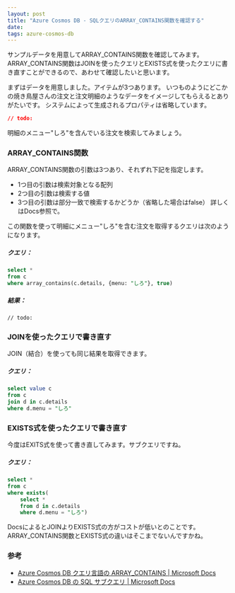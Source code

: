 ```yaml
---
layout: post
title: "Azure Cosmos DB - SQLクエリのARRAY_CONTAINS関数を確認する"
date: 
tags: azure-cosmos-db
---
```


サンプルデータを用意してARRAY_CONTAINS関数を確認してみます。
ARRAY_CONTAINS関数はJOINを使ったクエリとEXISTS式を使ったクエリに書き直すことができるので、あわせて確認したいと思います。

まずはデータを用意しました。アイテムが3つあります。
いつものようにどこかの焼き鳥屋さんの注文と注文明細のようなデータをイメージしてもらえるとありがたいです。
システムによって生成されるプロパティは省略しています。

```json
// todo:
```

明細のメニュー"しろ"を含んでいる注文を検索してみましょう。

### ARRAY_CONTAINS関数

ARRAY_CONTAINS関数の引数は3つあり、それずれ下記を指定します。
- 1つ目の引数は検索対象となる配列
- 2つ目の引数は検索する値
- 3つ目の引数は部分一致で検索するかどうか（省略した場合はfalse）
詳しくはDocs参照で。

この関数を使って明細にメニュー"しろ"を含む注文を取得するクエリは次のようになります。

##### クエリ：

```sql
select *
from c
where array_contains(c.details, {menu: "しろ"}, true)
```

##### 結果：
```
// todo:
```

### JOINを使ったクエリで書き直す

JOIN（結合）を使っても同じ結果を取得できます。

##### クエリ：

```sql
select value c
from c
join d in c.details
where d.menu = "しろ"
```

### EXISTS式を使ったクエリで書き直す

今度はEXITS式を使って書き直してみます。サブクエリですね。

##### クエリ：

```sql
select *
from c
where exists(
    select *
    from d in c.details
    where d.menu = "しろ")
```

DocsによるとJOINよりEXISTS式の方がコストが低いとのことです。ARRAY_CONTAINS関数とEXISTS式の違いはそこまでないんですかね。

### 参考

- [Azure Cosmos DB クエリ言語の ARRAY_CONTAINS &#124; Microsoft Docs](https://docs.microsoft.com/ja-jp/azure/cosmos-db/sql/sql-query-array-contains)
- [Azure Cosmos DB の SQL サブクエリ &#124; Microsoft Docs](https://docs.microsoft.com/ja-jp/azure/cosmos-db/sql/sql-query-subquery#example-rewriting-array_contains-and-join-as-exists)

